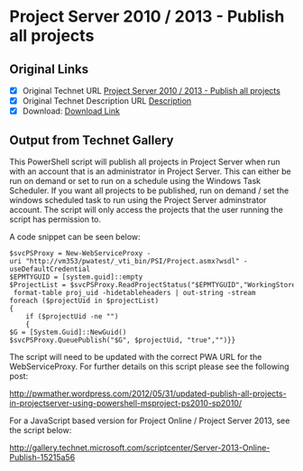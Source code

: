 # Project Server 2010 / 2013 - Publish all projects

## Original Links

- [x] Original Technet URL [Project Server 2010 / 2013 - Publish all projects](https://gallery.technet.microsoft.com/Server-2010-Publish-all-45ba385b)
- [x] Original Technet Description URL [Description](https://gallery.technet.microsoft.com/Server-2010-Publish-all-45ba385b/description)
- [x] Download: [Download Link](Download\PublishAllProjects.ps1)

## Output from Technet Gallery

This PowerShell script will publish all projects in Project Server when run with an account that is an administrator in Project Server. This can either be run on demand or set to run on a schedule using the Windows Task Scheduler. If you want all projects  to be published, run on demand / set the windows scheduled task to run using the Project Server adminstrator account. The script will only access the projects that the user running the script has permission to.

A code snippet can be seen below:

```
$svcPSProxy = New-WebServiceProxy -uri "http://vm353/pwatest/_vti_bin/PSI/Project.asmx?wsdl" -useDefaultCredential
$EPMTYGUID = [system.guid]::empty
$ProjectList = $svcPSProxy.ReadProjectStatus("$EPMTYGUID","WorkingStore","", "0").Project | format-table proj_uid -hidetableheaders | out-string -stream
foreach ($projectUid in $projectList)
{
    if ($projectUid -ne "")
    {
$G = [System.Guid]::NewGuid()
$svcPSProxy.QueuePublish("$G", $projectUid, "true","")}}
```

The script will need to be updated with the correct PWA URL for the WebServiceProxy. For further details on this script please see the following post:

http://pwmather.wordpress.com/2012/05/31/updated-publish-all-projects-in-projectserver-using-powershell-msproject-ps2010-sp2010/

For a JavaScript based version for Project Online / Project Server 2013, see the script below:

http://gallery.technet.microsoft.com/scriptcenter/Server-2013-Online-Publish-15215a56

